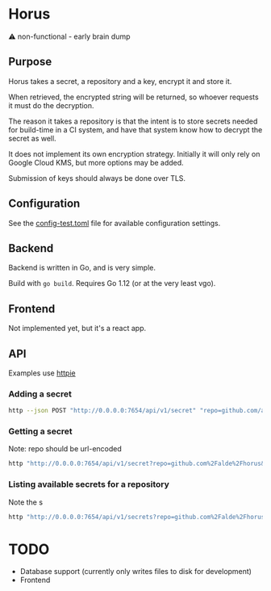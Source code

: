 # Horus

:warning: non-functional - early brain dump

## Purpose
Horus takes a secret, a repository and a key, encrypt it and store it.

When retrieved, the encrypted string will be returned, so whoever requests it
must do the decryption.

The reason it takes a repository is that the intent is to store secrets needed for
build-time in a CI system, and have that system know how to decrypt the secret as well.

It does not implement its own encryption strategy. Initially it will only
rely on Google Cloud KMS, but more options may be added.

Submission of keys should always be done over TLS.

## Configuration

See the [config-test.toml](backend/config/config-test.toml) file for available configuration settings.

## Backend
Backend is written in Go, and is very simple.

Build with `go build`.
Requires Go 1.12 (or at the very least vgo).

## Frontend
Not implemented yet, but it's a react app.

## API
Examples use [httpie](https://httpie.org/)

### Adding a secret
```bash
http --json POST "http://0.0.0.0:7654/api/v1/secret" "repo=github.com/alde/horus" "key=MY_SECRET" "secret=a-totally-secret-secret"
```
### Getting a secret
Note: repo should be url-encoded
```bash
http "http://0.0.0.0:7654/api/v1/secret?repo=github.com%2Falde%2Fhorus&key=MY_SECRET"
```

### Listing available secrets for a repository
Note the s
```bash
http "http://0.0.0.0:7654/api/v1/secrets?repo=github.com%2Falde%2Fhorus"
```

# TODO
* Database support (currently only writes files to disk for development)
* Frontend
